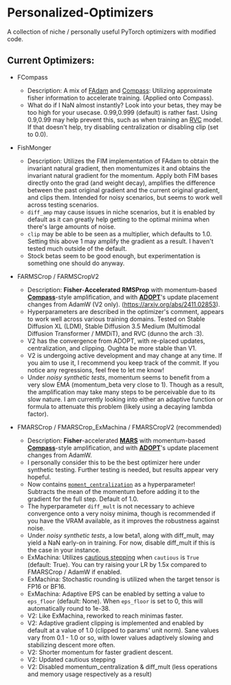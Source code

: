 # Personalized-Optimizers
A collection of niche / personally useful PyTorch optimizers with modified code.

## Current Optimizers:

* FCompass
  - Description: A mix of [FAdam](https://github.com/lessw2020/FAdam_PyTorch/blob/main/fadam.py) and [Compass](https://github.com/lodestone-rock/compass_optimizer/blob/main/compass.py): Utilizing approximate fisher information to accelerate training. (Applied onto Compass).
  - What do if I NaN almost instantly? Look into your betas, they may be too high for your usecase. 0.99,0.999 (default) is rather fast. Using 0.9,0.99 may help prevent this, such as when training an [RVC](https://github.com/RVC-Project/Retrieval-based-Voice-Conversion-WebUI) model. If that doesn't help, try disabling centralization or disabling clip (set to 0.0).

* FishMonger
  - Description: Utilizes the FIM implementation of FAdam to obtain the invariant natural gradient, then momentumizes it and obtains the invariant natural gradient for the momentum. Apply both FIM bases directly onto the grad (and weight decay), amplifies the difference between the past original gradient and the current original gradient, and clips them. Intended for noisy scenarios, but seems to work well across testing scenarios.
  - `diff_amp` may cause issues in niche scenarios, but it is enabled by default as it can greatly help getting to the optimal minima when there's large amounts of noise.
  - `clip` may be able to be seen as a multiplier, which defaults to 1.0. Setting this above 1 may amplify the gradient as a result. I haven't tested much outside of the default.
  - Stock betas seem to be good enough, but experimentation is something one should do anyway.

* FARMSCrop / FARMSCropV2
  - Description: **Fisher**-**Accelerated** **RMSProp** with momentum-based **[Compass](https://github.com/lodestone-rock/compass_optimizer)**-style amplification, and with **[ADOPT](https://github.com/iShohei220/adopt)**'s update placement changes from AdamW (V2 only). (https://arxiv.org/abs/2411.02853).
  - Hyperparameters are described in the optimizer's comment, appears to work well across various training domains. Tested on Stable Diffusion XL (LDM), Stable Diffusion 3.5 Medium (Multimodal Diffusion Transformer / MMDiT), and RVC (dunno the arch :3).
  - V2 has the convergence from ADOPT, with re-placed updates, centralization, and clipping. Oughta be more stable than V1.
  - V2 is undergoing active development and may change at any time. If you aim to use it, I recommend you keep track of the commit. If you notice any regressions, feel free to let me know!
  - Under *noisy synthetic tests*, momentum seems to benefit from a very slow EMA (momentum_beta very close to 1). Though as a result, the amplification may take many steps to be perceivable due to its slow nature. I am currently looking into either an adaptive function or formula to attenuate this problem (likely using a decaying lambda factor).

* FMARSCrop / FMARSCrop_ExMachina / FMARSCropV2 (recommended)
  - Description: **Fisher**-accelerated **[MARS](https://arxiv.org/abs/2411.10438)** with momentum-based **[Compass](https://github.com/lodestone-rock/compass_optimizer)**-style amplification, and with **[ADOPT](https://github.com/iShohei220/adopt)**'s update placement changes from AdamW.
  - I personally consider this to be the best optimizer here under synthetic testing. Further testing is needed, but results appear very hopeful.
  - Now contains [`moment_centralization`](https://arxiv.org/abs/2207.09066) as a hyperparameter! Subtracts the mean of the momentum before adding it to the gradient for the full step. Default of 1.0.
  - The hyperparameter `diff_mult` is not necessary to achieve convergence onto a very noisy minima, though is recommended if you have the VRAM available, as it improves the robustness against noise.
  - Under *noisy synthetic tests*, a low beta1, along with diff_mult, may yield a NaN early-on in training. For now, disable diff_mult if this is the case in your instance.
  - ExMachina: Utilizes [cautious stepping](https://arxiv.org/abs/2411.16085) when `cautious` is `True` (default: True). You can try raising your LR by 1.5x compared to FMARSCrop / AdamW if enabled.
  - ExMachina: Stochastic rounding is utilized when the target tensor is FP16 or BF16.
  - ExMachina: Adaptive EPS can be enabled by setting a value to `eps_floor` (default: None). When `eps_floor` is set to 0, this will automatically round to 1e-38.
  - V2: Like ExMachina, reworked to reach minimas faster.
  - V2: Adaptive gradient clipping is implemented and enabled by default at a value of 1.0 (clipped to params' unit norm). Sane values vary from 0.1 - 1.0 or so, with lower values adaptively slowing and stabilizing descent more often.
  - V2: Shorter momentum for faster gradient descent.
  - V2: Updated cautious stepping
  - V2: Disabled momentum_centralization & diff_mult (less operations and memory usage respectively as a result)
